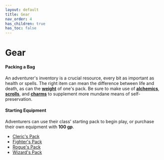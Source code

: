 ```yaml
---
layout: default
title: Gear
nav_order: 4
has_children: true
has_toc: false
---
```


# Gear

#### Packing a Bag

An adventurer's inventory is a crucial resource, every bit as important as health or spells. The right item can mean the difference between life and death, as can the [**weight**](../adventuring/encumbrance) of one's pack. Be sure to make use of [**alchemics**](alchemics/index), [**scrolls**](scrolls), and [**charms**](charms) to supplement more mundane means of self-preservation.

#### Starting Equipment

Adventurers can use their class' starting pack to begin play, or purchase their own equipment with **100 gp**.

* [Cleric's Pack](../character_creation/class/cleric#starting-gear)
* [Fighter's Pack](../character_creation/class/fighter#starting-gear)
* [Rogue's Pack](../character_creation/class/rogue#starting-gear)
* [Wizard's Pack](../character_creation/class/wizard#starting-gear)


<!-- #### The Main Concerns

* **Lighting**: Do you have a way to see in darkness?

* **Rations**: Do you have enough provisions to take [short rests](../adventuring/recovery)?

* **Warcraft**: Do you have weapons and armor?

* **Spellcraft**: If you are a spellcaster, do you have a magic focus?

* **Loot**: Do you have room for treasure? -->

<!-- #### Failsafes

Beyond the main concerns, adventurers should also prep single-use items for emergencies. Healing potions, scrolls, grenades, and similar tools can mean the difference between survival and early grave. -->

